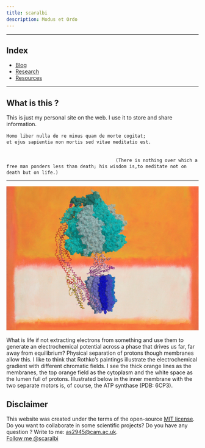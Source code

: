 ```yaml
---
title: scaralbi
description: Modus et Ordo
---
```


--- 

## Index
* [Blog](/pages/blog.md)
* [Research](/pages/research.md)  
* [Resources](/pages/resources.md)

---
## What is this ?
This is just my personal site on the web.
I use it to store and share information.



    Homo liber nulla de re minus quam de morte cogitat; 
    et ejus sapientia non mortis sed vitae meditatio est.
    
    
											(There is nothing over which a free man ponders less than death; his wisdom is,to meditate not on death but on life.) 
											
											

    
    
--- 

    
		


![WhatisLife](assets/figs/atpase.jpg)

What is life if not extracting electrons from something and use them to generate an electrochemical potential across a phase that drives us far, far away from equilibrium? Physical separation of protons though membranes allow this. I like to think that Rothko’s paintings illustrate the electrochemical gradient with different chromatic fields. I see the thick orange lines as the membranes, the top orange field as the cytoplasm and the white space as the lumen full of protons. Illustrated below in the inner membrane with the two separate motors is, of course, the ATP synthase (PDB: 6CP3).



## Disclaimer
This website was created under the terms of the open-source [MIT license](https://opensource.org/licenses/MIT).
Do you want to collaborate in some scientific projects?
Do you have any question ?
Write to me:  [as2945@cam.ac.uk](as2945@cam.ac.uk).  
<a class="twitter-follow-button"
  href="https://twitter.com/scaralbi">
Follow me @scaralbi</a>
